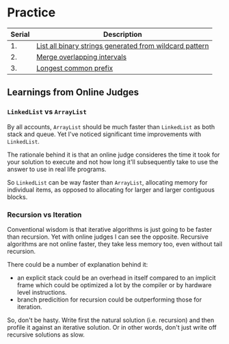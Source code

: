 # Practice

<style>
.md-logo img {
  content: url('/practice/practice-light.png');
}

:root [data-md-color-scheme=slate] .md-logo img  {
  content: url('/practice/practice-dark.png');
}
</style>

| Serial | Description                                                                                                                                             |
| ------ | ------------------------------------------------------------------------------------------------------------------------------------------------------- |
| 1.     | <a target="_blank" href="/practice/list-all-binary-strings-generated-from-wildcard-pattern">List all binary strings generated from wildcard pattern</a> |
| 2.     | <a target="_blank" href="/practice/merge-overlapping-intervals">Merge overlapping intervals</a>                                                         |
| 3.     | <a target="_blank" href="/practice/longest-common-prefix">Longest common prefix</a>                                                                     |

## Learnings from Online Judges

### `LinkedList` vs `ArrayList`

By all accounts, `ArrayList` should be much faster than `LinkedList` as both stack and queue. Yet I've noticed significant time improvements with `LinkedList`.

The rationale behind it is that an online judge consideres the time it took for your solution to execute and not how long it'll subsequently take to use the answer to use in real life programs.

So `LinkedList` can be way faster than `ArrayList`, allocating memory for individual items, as opposed to allocating for larger and larger contiguous blocks.

### Recursion vs Iteration

Conventional wisdom is that iterative algorithms is just going to be faster than recursion. Yet with online judges I can see the opposite. Recursive algorithms are not online faster, they take less memory too, even without tail recursion.

There could be a number of explanation behind it:

- an explicit stack could be an overhead in itself compared to an implicit frame which could be optimized a lot by the compiler or by hardware level instructions.
- branch predicition for recursion could be outperforming those for iteration.

So, don't be hasty. Write first the natural solution (i.e. recursion) and then profile it against an iterative solution. Or in other words, don't just write off recursive solutions as slow.
